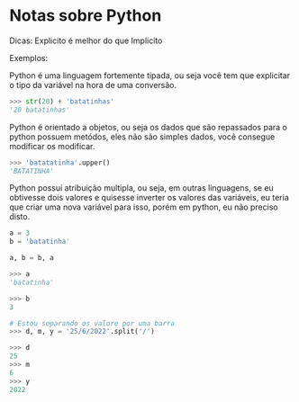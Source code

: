# Notas sobre Python

Dicas: Explicito é melhor do que Implicito

Exemplos:

Python é uma linguagem fortemente tipada, ou seja você tem que explicitar o tipo da variável na hora de uma conversão.

~~~python
>>> str(20) + 'batatinhas'
'20 batatinhas'
~~~

Python é orientado a objetos, ou seja os dados que são repassados para o python possuem metódos, eles não são simples dados, você consegue modificar os modificar.

~~~python
>>> 'batatatinha'.upper()
'BATATINHA'
~~~

Python possui atribuição multipla, ou seja, em outras linguagens, se eu obtivesse dois valores e quisesse inverter os valores das variáveis, eu teria que criar uma nova variável para isso, porém em python, eu não preciso disto.

~~~python
a = 3
b = 'batatinha'

a, b = b, a
~~~
~~~python
>>> a
'batatinha'

>>> b
3
~~~

~~~python
# Estou separando os valore por uma barra
>>> d, m, y = '25/6/2022'.split('/')

>>> d
25
>>> m
6
>>> y
2022
~~~


